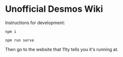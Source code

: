 # Unofficial Desmos Wiki

Instructions for development:

`npm i`

`npm run serve`

Then go to the website that 11ty tells you it's running at.
